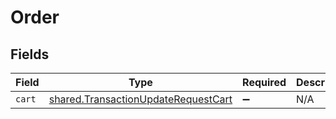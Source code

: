 # Order


## Fields

| Field                                                                                             | Type                                                                                              | Required                                                                                          | Description                                                                                       |
| ------------------------------------------------------------------------------------------------- | ------------------------------------------------------------------------------------------------- | ------------------------------------------------------------------------------------------------- | ------------------------------------------------------------------------------------------------- |
| `cart`                                                                                            | [shared.TransactionUpdateRequestCart](../../../sdk/models/shared/transactionupdaterequestcart.md) | :heavy_minus_sign:                                                                                | N/A                                                                                               |